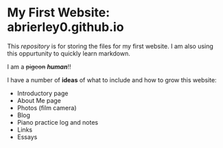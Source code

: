 # My First Website: abrierley0.github.io
This *repository* is for storing the files for my first website.
I am also using this oppurtunity to quickly learn markdown.

I am a ~~pigeon~~ **_human_**!!


I have a number of **ideas** of what to include and how to grow this website:

* Introductory page
* About Me page 
* Photos (film camera)
* Blog
* Piano practice log and notes
* Links 
* Essays
